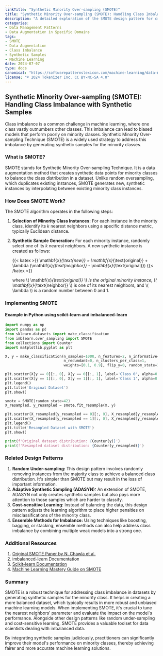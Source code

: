 ```yaml
---
linkTitle: "Synthetic Minority Over-sampling (SMOTE)"
title: "Synthetic Minority Over-sampling (SMOTE): Handling Class Imbalance with Synthetic Samples"
description: "A detailed exploration of the SMOTE design pattern for creating synthetic samples to address class imbalance in datasets."
categories:
- Data Management Patterns
- Data Augmentation in Specific Domains
tags:
- SMOTE
- Data Augmentation
- Class Imbalance
- Synthetic Samples
- Machine Learning
date: 2024-07-07
type: docs
canonical: "https://softwarepatternslexicon.com/machine-learning/data-management-patterns/data-augmentation-in-specific-domains/synthetic-minority-over-sampling-(smote)"
license: "© 2024 Tokenizer Inc. CC BY-NC-SA 4.0"
---
```


## Synthetic Minority Over-sampling (SMOTE): Handling Class Imbalance with Synthetic Samples

Class imbalance is a common challenge in machine learning, where one class vastly outnumbers other classes. This imbalance can lead to biased models that perform poorly on minority classes. Synthetic Minority Over-sampling Technique (SMOTE) is a widely used strategy to address this imbalance by generating synthetic samples for the minority classes.

### What is SMOTE?

SMOTE stands for Synthetic Minority Over-sampling Technique. It is a data augmentation method that creates synthetic data points for minority classes to balance the class distribution in a dataset. Unlike random oversampling, which duplicates existing instances, SMOTE generates new, synthetic instances by interpolating between existing minority class instances.

### How Does SMOTE Work?

The SMOTE algorithm operates in the following steps:

1. **Selection of Minority Class Instances:** For each instance in the minority class, identify its *k* nearest neighbors using a specific distance metric, typically Euclidean distance.
2. **Synthetic Sample Generation:** For each minority instance, randomly select one of its *k* nearest neighbors. A new synthetic instance is created as follows:
   
   {{< katex >}} \mathbf{x}_{\text{new}} = \mathbf{x}_{\text{original}} + \lambda (\mathbf{x}_{\text{neighbor}} - \mathbf{x}_{\text{original}}) {{< /katex >}}
   
   where \\( \mathbf{x}_{\text{original}} \\) is the original minority instance, \\( \mathbf{x}_{\text{neighbor}} \\) is one of its nearest neighbors, and \\( \lambda \\) is a random number between 0 and 1.

### Implementing SMOTE

#### Example in Python using scikit-learn and imbalanced-learn

```python
import numpy as np
import pandas as pd
from sklearn.datasets import make_classification
from imblearn.over_sampling import SMOTE
from collections import Counter
import matplotlib.pyplot as plt

X, y = make_classification(n_samples=1000, n_features=2, n_informative=2, 
                           n_redundant=0, n_clusters_per_class=1, 
                           weights=[0.1, 0.9], flip_y=0, random_state=1)

plt.scatter(X[y == 0][:, 0], X[y == 0][:, 1], label='Class 0', alpha=0.5)
plt.scatter(X[y == 1][:, 0], X[y == 1][:, 1], label='Class 1', alpha=0.5)
plt.legend()
plt.title('Original Dataset')
plt.show()

smote = SMOTE(random_state=42)
X_resampled, y_resampled = smote.fit_resample(X, y)

plt.scatter(X_resampled[y_resampled == 0][:, 0], X_resampled[y_resampled == 0][:, 1], label='Class 0', alpha=0.5)
plt.scatter(X_resampled[y_resampled == 1][:, 0], X_resampled[y_resampled == 1][:, 1], label='Class 1', alpha=0.5)
plt.legend()
plt.title('Resampled Dataset with SMOTE')
plt.show()

print(f'Original dataset distribution: {Counter(y)}')
print(f'Resampled dataset distribution: {Counter(y_resampled)}')
```

### Related Design Patterns

1. **Random Under-sampling:** This design pattern involves randomly removing instances from the majority class to achieve a balanced class distribution. It's simpler than SMOTE but may result in the loss of important information.
2. **Adaptive Synthetic Sampling (ADASYN):** An extension of SMOTE, ADASYN not only creates synthetic samples but also pays more attention to those samples which are harder to classify.
3. **Cost-sensitive Learning:** Instead of balancing the data, this design pattern adjusts the learning algorithm to place higher penalties on misclassifications of the minority class.
4. **Ensemble Methods for Imbalance:** Using techniques like boosting, bagging, or stacking, ensemble methods can also help address class imbalance by combining multiple weak models into a strong one.

### Additional Resources

1. [Original SMOTE Paper by N. Chawla et al.](https://arxiv.org/abs/1106.1813)
2. [imbalanced-learn Documentation](https://imbalanced-learn.org/stable/)
3. [Scikit-learn Documentation](https://scikit-learn.org/stable/)
4. [Machine Learning Mastery Guide on SMOTE](https://machinelearningmastery.com/smote-oversampling-for-imbalanced-classification/)

### Summary

SMOTE is a robust technique for addressing class imbalance in datasets by generating synthetic samples for the minority class. It helps in creating a more balanced dataset, which typically results in more robust and unbiased machine learning models. When implementing SMOTE, it's crucial to tune the nearest neighbors' parameter and evaluate the impact on the model's performance. Alongside other design patterns like random under-sampling and cost-sensitive learning, SMOTE provides a valuable toolset for data scientists dealing with imbalanced data.

By integrating synthetic samples judiciously, practitioners can significantly improve their model's performance on minority classes, thereby achieving fairer and more accurate machine learning solutions.

